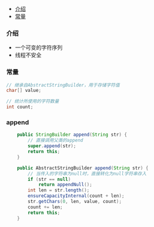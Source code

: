 * [介绍](#介绍)
* [常量](#常量)

### 介绍
- 一个可变的字符序列
- 线程不安全

### 常量
```java
// 继承自AbstractStringBuilder，用于存储字符值
char[] value;

// 统计所使用的字符数量
int count;
```

### append
```java
    public StringBuilder append(String str) {
        // 直接调用父类的append
        super.append(str);
        return this;
    }
```

```java
    public AbstractStringBuilder append(String str) {
        // 当传入的字符串为null时，直接转化为null字符串存入
        if (str == null)
            return appendNull();
        int len = str.length();
        ensureCapacityInternal(count + len);
        str.getChars(0, len, value, count);
        count += len;
        return this;
    }
```




